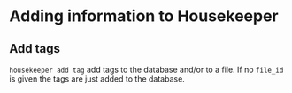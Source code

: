# Adding information to Housekeeper

## Add tags

`housekeeper add tag` add tags to the database and/or to a file. If no `file_id` is given the tags are just added to the database.
